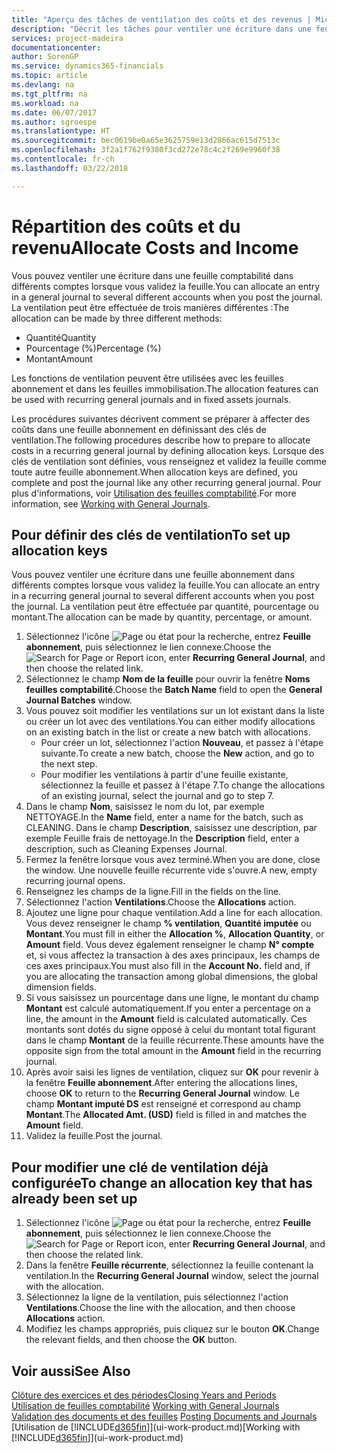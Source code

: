 ```yaml
---
title: "Aperçu des tâches de ventilation des coûts et des revenus | Microsoft Docs"
description: "Décrit les tâches pour ventiler une écriture dans une feuille comptabilité dans différents comptes lorsque vous validez la feuille."
services: project-madeira
documentationcenter: 
author: SorenGP
ms.service: dynamics365-financials
ms.topic: article
ms.devlang: na
ms.tgt_pltfrm: na
ms.workload: na
ms.date: 06/07/2017
ms.author: sgroespe
ms.translationtype: HT
ms.sourcegitcommit: bec0619be0a65e3625759e13d2866ac615d7513c
ms.openlocfilehash: 3f2a1f762f9380f3cd272e78c4c2f269e9960f38
ms.contentlocale: fr-ch
ms.lasthandoff: 03/22/2018

---
```

# <a name="allocate-costs-and-income"></a><span data-ttu-id="29159-103">Répartition des coûts et du revenu</span><span class="sxs-lookup"><span data-stu-id="29159-103">Allocate Costs and Income</span></span>
<span data-ttu-id="29159-104">Vous pouvez ventiler une écriture dans une feuille comptabilité dans différents comptes lorsque vous validez la feuille.</span><span class="sxs-lookup"><span data-stu-id="29159-104">You can allocate an entry in a general journal to several different accounts when you post the journal.</span></span> <span data-ttu-id="29159-105">La ventilation peut être effectuée de trois manières différentes :</span><span class="sxs-lookup"><span data-stu-id="29159-105">The allocation can be made by three different methods:</span></span>

* <span data-ttu-id="29159-106">Quantité</span><span class="sxs-lookup"><span data-stu-id="29159-106">Quantity</span></span>
* <span data-ttu-id="29159-107">Pourcentage (%)</span><span class="sxs-lookup"><span data-stu-id="29159-107">Percentage (%)</span></span>
* <span data-ttu-id="29159-108">Montant</span><span class="sxs-lookup"><span data-stu-id="29159-108">Amount</span></span>

<span data-ttu-id="29159-109">Les fonctions de ventilation peuvent être utilisées avec les feuilles abonnement et dans les feuilles immobilisation.</span><span class="sxs-lookup"><span data-stu-id="29159-109">The allocation features can be used with recurring general journals and in fixed assets journals.</span></span>
<!--You can also distribute the cost or revenue of a line to an intercompany partner when you post a sales or purchase document. When you post the document, a line will be posted in your general journal, and a corresponding line will be created in the intercompany outbox.-->

<span data-ttu-id="29159-110">Les procédures suivantes décrivent comment se préparer à affecter des coûts dans une feuille abonnement en définissant des clés de ventilation.</span><span class="sxs-lookup"><span data-stu-id="29159-110">The following procedures describe how to prepare to allocate costs in a recurring general journal by defining allocation keys.</span></span> <span data-ttu-id="29159-111">Lorsque des clés de ventilation sont définies, vous renseignez et validez la feuille comme toute autre feuille abonnement.</span><span class="sxs-lookup"><span data-stu-id="29159-111">When allocation keys are defined, you complete and post the journal like any other recurring general journal.</span></span> <span data-ttu-id="29159-112">Pour plus d'informations, voir [Utilisation des feuilles comptabilité](ui-work-general-journals.md).</span><span class="sxs-lookup"><span data-stu-id="29159-112">For more information, see [Working with General Journals](ui-work-general-journals.md).</span></span>

## <a name="to-set-up-allocation-keys"></a><span data-ttu-id="29159-113">Pour définir des clés de ventilation</span><span class="sxs-lookup"><span data-stu-id="29159-113">To set up allocation keys</span></span>
<span data-ttu-id="29159-114">Vous pouvez ventiler une écriture dans une feuille abonnement dans différents comptes lorsque vous validez la feuille.</span><span class="sxs-lookup"><span data-stu-id="29159-114">You can allocate an entry in a recurring general journal to several different accounts when you post the journal.</span></span> <span data-ttu-id="29159-115">La ventilation peut être effectuée par quantité, pourcentage ou montant.</span><span class="sxs-lookup"><span data-stu-id="29159-115">The allocation can be made by quantity, percentage, or amount.</span></span>
1. <span data-ttu-id="29159-116">Sélectionnez l'icône ![Page ou état pour la recherche](media/ui-search/search_small.png "icône Page ou état pour la recherche"), entrez **Feuille abonnement**, puis sélectionnez le lien connexe.</span><span class="sxs-lookup"><span data-stu-id="29159-116">Choose the ![Search for Page or Report](media/ui-search/search_small.png "Search for Page or Report icon") icon, enter **Recurring General Journal**, and then choose the related link.</span></span>
2. <span data-ttu-id="29159-117">Sélectionnez le champ **Nom de la feuille** pour ouvrir la fenêtre **Noms feuilles comptabilité**.</span><span class="sxs-lookup"><span data-stu-id="29159-117">Choose the **Batch Name** field to open the **General Journal Batches** window.</span></span>
3. <span data-ttu-id="29159-118">Vous pouvez soit modifier les ventilations sur un lot existant dans la liste ou créer un lot avec des ventilations.</span><span class="sxs-lookup"><span data-stu-id="29159-118">You can either modify allocations on an existing batch in the list or create a new batch with allocations.</span></span>
   * <span data-ttu-id="29159-119">Pour créer un lot, sélectionnez l'action **Nouveau**, et passez à l'étape suivante.</span><span class="sxs-lookup"><span data-stu-id="29159-119">To create a new batch, choose the **New** action, and go to the next step.</span></span>
   * <span data-ttu-id="29159-120">Pour modifier les ventilations à partir d'une feuille existante, sélectionnez la feuille et passez à l'étape 7.</span><span class="sxs-lookup"><span data-stu-id="29159-120">To change the allocations of an existing journal, select the journal and go to step 7.</span></span>    
4. <span data-ttu-id="29159-121">Dans le champ **Nom**, saisissez le nom du lot, par exemple NETTOYAGE.</span><span class="sxs-lookup"><span data-stu-id="29159-121">In the **Name** field, enter a name for the batch, such as CLEANING.</span></span> <span data-ttu-id="29159-122">Dans le champ **Description**, saisissez une description, par exemple Feuille frais de nettoyage.</span><span class="sxs-lookup"><span data-stu-id="29159-122">In the **Description** field, enter a description, such as Cleaning Expenses Journal.</span></span>
5. <span data-ttu-id="29159-123">Fermez la fenêtre lorsque vous avez terminé.</span><span class="sxs-lookup"><span data-stu-id="29159-123">When you are done, close the window.</span></span> <span data-ttu-id="29159-124">Une nouvelle feuille récurrente vide s'ouvre.</span><span class="sxs-lookup"><span data-stu-id="29159-124">A new, empty recurring journal opens.</span></span>
6. <span data-ttu-id="29159-125">Renseignez les champs de la ligne.</span><span class="sxs-lookup"><span data-stu-id="29159-125">Fill in the fields on the line.</span></span>
7. <span data-ttu-id="29159-126">Sélectionnez l'action **Ventilations**.</span><span class="sxs-lookup"><span data-stu-id="29159-126">Choose the **Allocations** action.</span></span>
8. <span data-ttu-id="29159-127">Ajoutez une ligne pour chaque ventilation.</span><span class="sxs-lookup"><span data-stu-id="29159-127">Add a line for each allocation.</span></span> <span data-ttu-id="29159-128">Vous devez renseigner le champ **% ventilation**, **Quantité imputée** ou **Montant**.</span><span class="sxs-lookup"><span data-stu-id="29159-128">You must fill in either the **Allocation %**, **Allocation Quantity**, or **Amount** field.</span></span> <span data-ttu-id="29159-129">Vous devez également renseigner le champ **N° compte** et, si vous affectez la transaction à des axes principaux, les champs de ces axes principaux.</span><span class="sxs-lookup"><span data-stu-id="29159-129">You must also fill in the **Account No.** field and, if you are allocating the transaction among global dimensions, the global dimension fields.</span></span>
9. <span data-ttu-id="29159-130">Si vous saisissez un pourcentage dans une ligne, le montant du champ **Montant** est calculé automatiquement.</span><span class="sxs-lookup"><span data-stu-id="29159-130">If you enter a percentage on a line, the amount in the **Amount** field is calculated automatically.</span></span> <span data-ttu-id="29159-131">Ces montants sont dotés du signe opposé à celui du montant total figurant dans le champ **Montant** de la feuille récurrente.</span><span class="sxs-lookup"><span data-stu-id="29159-131">These amounts have the opposite sign from the total amount in the **Amount** field in the recurring journal.</span></span>
10. <span data-ttu-id="29159-132">Après avoir saisi les lignes de ventilation, cliquez sur **OK** pour revenir à la fenêtre **Feuille abonnement**.</span><span class="sxs-lookup"><span data-stu-id="29159-132">After entering the allocations lines, choose **OK** to return to the **Recurring General Journal** window.</span></span> <span data-ttu-id="29159-133">Le champ **Montant imputé DS** est renseigné et correspond au champ **Montant**.</span><span class="sxs-lookup"><span data-stu-id="29159-133">The **Allocated Amt. (USD)** field is filled in and matches the **Amount** field.</span></span>
11. <span data-ttu-id="29159-134">Validez la feuille.</span><span class="sxs-lookup"><span data-stu-id="29159-134">Post the journal.</span></span>

## <a name="to-change-an-allocation-key-that-has-already-been-set-up"></a><span data-ttu-id="29159-135">Pour modifier une clé de ventilation déjà configurée</span><span class="sxs-lookup"><span data-stu-id="29159-135">To change an allocation key that has already been set up</span></span>
1. <span data-ttu-id="29159-136">Sélectionnez l'icône ![Page ou état pour la recherche](media/ui-search/search_small.png "Page ou état pour la recherche"), entrez **Feuille abonnement**, puis sélectionnez le lien connexe.</span><span class="sxs-lookup"><span data-stu-id="29159-136">Choose the ![Search for Page or Report](media/ui-search/search_small.png "Search for Page or Report icon") icon, enter **Recurring General Journal**, and then choose the related link.</span></span>
2. <span data-ttu-id="29159-137">Dans la fenêtre **Feuille récurrente**, sélectionnez la feuille contenant la ventilation.</span><span class="sxs-lookup"><span data-stu-id="29159-137">In the **Recurring General Journal** window, select the journal with the allocation.</span></span>
3. <span data-ttu-id="29159-138">Sélectionnez la ligne de la ventilation, puis sélectionnez l'action **Ventilations**.</span><span class="sxs-lookup"><span data-stu-id="29159-138">Choose the line with the allocation, and then choose **Allocations** action.</span></span>
4. <span data-ttu-id="29159-139">Modifiez les champs appropriés, puis cliquez sur le bouton **OK**.</span><span class="sxs-lookup"><span data-stu-id="29159-139">Change the relevant fields, and then choose the **OK** button.</span></span>

## <a name="see-also"></a><span data-ttu-id="29159-140">Voir aussi</span><span class="sxs-lookup"><span data-stu-id="29159-140">See Also</span></span>
[<span data-ttu-id="29159-141">Clôture des exercices et des périodes</span><span class="sxs-lookup"><span data-stu-id="29159-141">Closing Years and Periods</span></span>](year-close-years-periods.md)  
<span data-ttu-id="29159-142">[Utilisation de feuilles comptabilité](ui-work-general-journals.md)  </span><span class="sxs-lookup"><span data-stu-id="29159-142">[Working with General Journals](ui-work-general-journals.md)  </span></span>  
<span data-ttu-id="29159-143">[Validation des documents et des feuilles](ui-post-documents-journals.md)  </span><span class="sxs-lookup"><span data-stu-id="29159-143">[Posting Documents and Journals](ui-post-documents-journals.md)  </span></span>  
<span data-ttu-id="29159-144">[Utilisation de [!INCLUDE[d365fin](includes/d365fin_md.md)]](ui-work-product.md)</span><span class="sxs-lookup"><span data-stu-id="29159-144">[Working with [!INCLUDE[d365fin](includes/d365fin_md.md)]](ui-work-product.md)</span></span>

